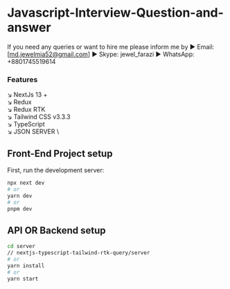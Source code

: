 # Javascript-Interview-Question-and-answer

If you need any queries or want to hire me please inform me by ▶️ Email: [md.jewelmia52@gmail.com]  ▶️ Skype: jewel_farazi ▶️ WhatsApp: +8801745519614

### Features 
↘️ NextJs 13 + \
↘️ Redux \
↘️ Redux RTK \
↘️ Tailwind CSS v3.3.3 \
↘️ TypeScript \
↘️ JSON SERVER \


## Front-End Project setup

First, run the development server:

```bash
npx next dev
# or
yarn dev
# or
pnpm dev
```
## API OR Backend setup
```bash
cd server
// nextjs-typescript-tailwind-rtk-query/server
# or
yarn install
# or
yarn start
```



